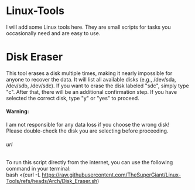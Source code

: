 # Linux-Tools
I will add some Linux tools here. They are small scripts for tasks you occasionally need and are easy to use.

# Disk Eraser
This tool erases a disk multiple times, making it nearly impossible for anyone to recover the data.
It will list all available disks (e.g., /dev/sda, /dev/sdb, /dev/sdc).
If you want to erase the disk labeled "sdc", simply type "c".
After that, there will be an additional confirmation step. If you have selected the correct disk, type "y" or "yes" to proceed.
#### Warning:
I am not responsible for any data loss if you choose the wrong disk!    
Please double-check the disk you are selecting before proceeding.
###### url
To run this script directly from the internet, you can use the following command in your terminal:    
bash <(curl -L https://raw.githubusercontent.com/TheSuperGiant/Linux-Tools/refs/heads/Arch/Disk_Eraser.sh)

